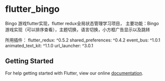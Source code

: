 # flutter_bingo

Bingo 游戏flutter实现，flutter redux全局状态管理学习项目，
主要功能：Bingo游戏实现（可以排序查看），主题切换，语言切换，小方框广告显示以及跳转

所用插件：
flutter_redux: ^0.5.2
shared_preferences: ^0.4.2
event_bus:  ^1.0.1
animated_text_kit: ^1.1.0
url_launcher: ^3.0.1

## Getting Started

For help getting started with Flutter, view our online
[documentation](https://flutter.io/).
